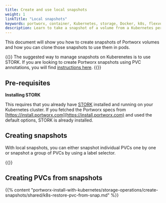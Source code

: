 ```yaml
---
title: Create and use local snapshots
weight: 1
linkTitle: "Local snapshots"
keywords: portworx, container, Kubernetes, storage, Docker, k8s, flexvol, pv, persistent disk, snapshots, stork, clones
description: Learn to take a snapshot of a volume from a Kubernetes persistent volume claim (PVC) and use that snapshot as the volume for a new pod.
---
```


This document will show you how to create snapshots of Portworx volumes and how you can clone those snapshots to use them in pods.

{{<info>}}
The suggested way to manage snapshots on Kuberenetes is to use STORK. If you are looking to create Portworx snapshots using PVC annotations, you will find [instructions here](/portworx-install-with-kubernetes/storage-operations/create-snapshots/on-demand/snaps-annotations).
{{</info>}}

## Pre-requisites

**Installing STORK**

This requires that you already have [STORK](/portworx-install-with-kubernetes/storage-operations/stork) installed and running on your
Kubernetes cluster. If you fetched the Portworx specs from [https://install.portworx.com](https://install.portworx.com) and used the default options, STORK is already installed.

## Creating snapshots

With local snapshots, you can either snapshot individual PVCs one by one or snapshot a group of PVCs by using a label selector.

{{<homelist series="k8s-local-snap">}}

<a name="pvc-from-snap"></a>
## Creating PVCs from snapshots

{{% content "portworx-install-with-kubernetes/storage-operations/create-snapshots/shared/k8s-restore-pvc-from-snap.md" %}}

